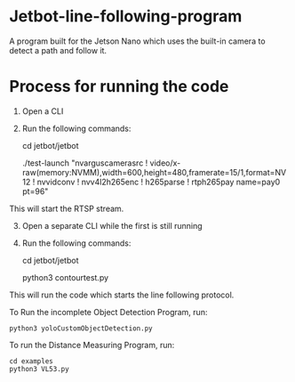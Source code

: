 # Jetbot-line-following-program
A program built for the Jetson Nano which uses the built-in camera to detect a path and follow it.

# Process for running the code
1. Open a CLI
2. Run the following commands:

    cd jetbot/jetbot

    ./test-launch "nvarguscamerasrc ! video/x-raw(memory:NVMM),width=600,height=480,framerate=15/1,format=NV12 ! nvvidconv ! nvv4l2h265enc ! h265parse ! rtph265pay name=pay0 pt=96"

This will start the RTSP stream.

3. Open a separate CLI while the first is still running
4. Run the following commands:

    cd jetbot/jetbot

    python3 contourtest.py

This will run the code which starts the line following protocol.

To Run the incomplete Object Detection Program, run:
    
    python3 yoloCustomObjectDetection.py

To run the Distance Measuring Program, run:

    cd examples
    python3 VL53.py

